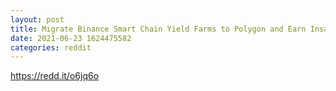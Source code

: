 ```yaml
--- 
layout: post 
title: Migrate Binance Smart Chain Yield Farms to Polygon and Earn Insane APRs 
date: 2021-06-23 1624475582 
categories: reddit 
--- 
```

https://redd.it/o6jq6o